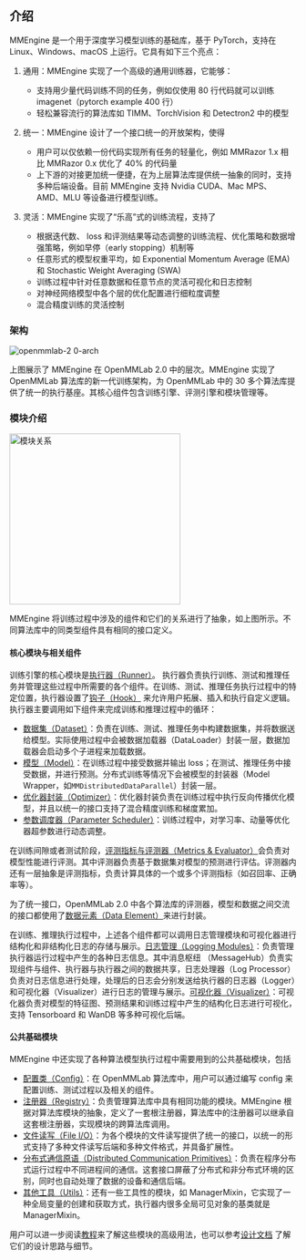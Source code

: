 ## 介绍

MMEngine 是一个用于深度学习模型训练的基础库，基于 PyTorch，支持在 Linux、Windows、macOS 上运行。它具有如下三个亮点：

1. 通用：MMEngine 实现了一个高级的通用训练器，它能够：

   - 支持用少量代码训练不同的任务，例如仅使用 80 行代码就可以训练 imagenet（pytorch example 400 行）
   - 轻松兼容流行的算法库如 TIMM、TorchVision 和 Detectron2 中的模型

2. 统一：MMEngine 设计了一个接口统一的开放架构，使得

   - 用户可以仅依赖一份代码实现所有任务的轻量化，例如 MMRazor 1.x 相比 MMRazor 0.x 优化了 40% 的代码量
   - 上下游的对接更加统一便捷，在为上层算法库提供统一抽象的同时，支持多种后端设备。目前 MMEngine 支持 Nvidia CUDA、Mac MPS、AMD、MLU 等设备进行模型训练。

3. 灵活：MMEngine 实现了“乐高”式的训练流程，支持了

   - 根据迭代数、 loss 和评测结果等动态调整的训练流程、优化策略和数据增强策略，例如早停（early stopping）机制等
   - 任意形式的模型权重平均，如 Exponential Momentum Average (EMA) 和 Stochastic Weight Averaging (SWA)
   - 训练过程中针对任意数据和任意节点的灵活可视化和日志控制
   - 对神经网络模型中各个层的优化配置进行细粒度调整
   - 混合精度训练的灵活控制

### 架构

![openmmlab-2 0-arch](https://user-images.githubusercontent.com/40779233/187065730-1e9af236-37dc-4dbd-b448-cce3b72b0109.png)

上图展示了 MMEngine 在 OpenMMLab 2.0 中的层次。MMEngine 实现了 OpenMMLab 算法库的新一代训练架构，为 OpenMMLab 中的 30 多个算法库提供了统一的执行基座。其核心组件包含训练引擎、评测引擎和模块管理等。

### 模块介绍

<img src="https://user-images.githubusercontent.com/40779233/187156277-7c5d020b-7ba6-421b-989d-2990034ff8cc.png" width = "300" alt="模块关系" align=center />

MMEngine 将训练过程中涉及的组件和它们的关系进行了抽象，如上图所示。不同算法库中的同类型组件具有相同的接口定义。

#### 核心模块与相关组件

训练引擎的核心模块是[执行器（Runner）](../tutorials/runner.md)。 执行器负责执行训练、测试和推理任务并管理这些过程中所需要的各个组件。在训练、测试、推理任务执行过程中的特定位置，执行器设置了[钩子（Hook）](../tutorials/hook.md) 来允许用户拓展、插入和执行自定义逻辑。执行器主要调用如下组件来完成训练和推理过程中的循环：

- [数据集（Dataset）](../tutorials/basedataset.md)：负责在训练、测试、推理任务中构建数据集，并将数据送给模型。实际使用过程中会被数据加载器（DataLoader）封装一层，数据加载器会启动多个子进程来加载数据。
- [模型（Model）](../tutorials/model.md)：在训练过程中接受数据并输出 loss；在测试、推理任务中接受数据，并进行预测。分布式训练等情况下会被模型的封装器（Model Wrapper，如`MMDistributedDataParallel`）封装一层。
- [优化器封装（Optimizer）](../tutorials/optim_wrapper.md)：优化器封装负责在训练过程中执行反向传播优化模型，并且以统一的接口支持了混合精度训练和梯度累加。
- [参数调度器（Parameter Scheduler）](../tutorials/param_scheduler.md)：训练过程中，对学习率、动量等优化器超参数进行动态调整。

在训练间隙或者测试阶段，[评测指标与评测器（Metrics & Evaluator）](../tutorials/metric_and_evaluator.md)会负责对模型性能进行评测。其中评测器负责基于数据集对模型的预测进行评估。评测器内还有一层抽象是评测指标，负责计算具体的一个或多个评测指标（如召回率、正确率等）。

为了统一接口，OpenMMLab 2.0 中各个算法库的评测器，模型和数据之间交流的接口都使用了[数据元素（Data Element）](../tutorials/data_element.md)来进行封装。

在训练、推理执行过程中，上述各个组件都可以调用日志管理模块和可视化器进行结构化和非结构化日志的存储与展示。[日志管理（Logging Modules）](../tutorials/logging.md)：负责管理执行器运行过程中产生的各种日志信息。其中消息枢纽 （MessageHub）负责实现组件与组件、执行器与执行器之间的数据共享，日志处理器（Log Processor）负责对日志信息进行处理，处理后的日志会分别发送给执行器的日志器（Logger）和可视化器（Visualizer）进行日志的管理与展示。[可视化器（Visualizer）](../tutorials/visualization.md)：可视化器负责对模型的特征图、预测结果和训练过程中产生的结构化日志进行可视化，支持 Tensorboard 和 WanDB 等多种可视化后端。

#### 公共基础模块

MMEngine 中还实现了各种算法模型执行过程中需要用到的公共基础模块，包括

- [配置类（Config）](../advanced_tutorials/config.md)：在 OpenMMLab 算法库中，用户可以通过编写 config 来配置训练、测试过程以及相关的组件。
- [注册器（Registry）](../advanced_tutorials/registry.md)：负责管理算法库中具有相同功能的模块。MMEngine 根据对算法库模块的抽象，定义了一套根注册器，算法库中的注册器可以继承自这套根注册器，实现模块的跨算法库调用。
- [文件读写（File I/O）](../tutorials/fileio.md)：为各个模块的文件读写提供了统一的接口，以统一的形式支持了多种文件读写后端和多种文件格式，并具备扩展性。
- [分布式通信原语（Distributed Communication Primitives）](../tutorials/distributed.md)：负责在程序分布式运行过程中不同进程间的通信。这套接口屏蔽了分布式和非分布式环境的区别，同时也自动处理了数据的设备和通信后端。
- [其他工具（Utils）](../tutorials/utils.md)：还有一些工具性的模块，如 ManagerMixin，它实现了一种全局变量的创建和获取方式，执行器内很多全局可见对象的基类就是 ManagerMixin。

用户可以进一步阅读[教程](<>)来了解这些模块的高级用法，也可以参考[设计文档](<>) 了解它们的设计思路与细节。
